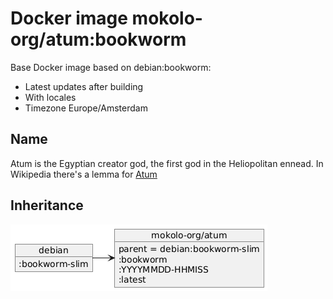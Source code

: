 # Docker image mokolo-org/atum:bookworm

Base Docker image based on debian:bookworm:

- Latest updates after building
- With locales
- Timezone Europe/Amsterdam

## Name

Atum is the Egyptian creator god, the first god in the Heliopolitan ennead.
In Wikipedia there's a lemma for [Atum](https://en.wikipedia.org/wiki/Atum)

## Inheritance

![Inheritance](doc/inheritance.png)
